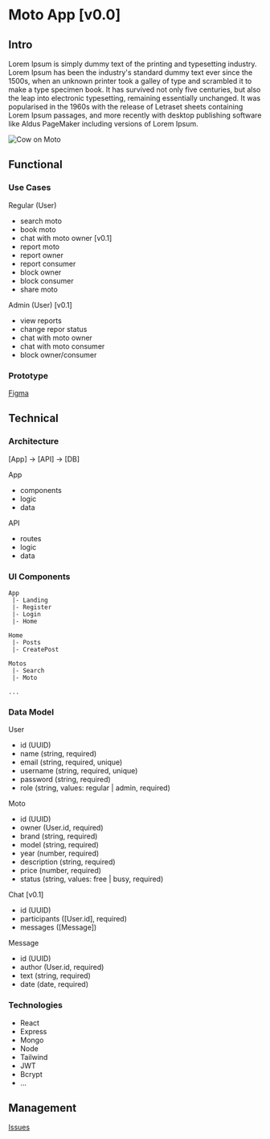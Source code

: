 # Moto App [v0.0]

## Intro

Lorem Ipsum is simply dummy text of the printing and typesetting industry. Lorem Ipsum has been the industry's standard dummy text ever since the 1500s, when an unknown printer took a galley of type and scrambled it to make a type specimen book. It has survived not only five centuries, but also the leap into electronic typesetting, remaining essentially unchanged. It was popularised in the 1960s with the release of Letraset sheets containing Lorem Ipsum passages, and more recently with desktop publishing software like Aldus PageMaker including versions of Lorem Ipsum.

![Cow on Moto](https://media.giphy.com/media/v1.Y2lkPTc5MGI3NjExeWw4eW9wb2p2OTEweXl1cTVmcTBzM3Vrc3hpMGlzMDduZ2xsOWE0byZlcD12MV9naWZzX3RyZW5kaW5nJmN0PWc/QIma0G0GMja3LrGVYL/giphy.gif)

## Functional

### Use Cases

Regular (User)
- search moto
- book moto
- chat with moto owner [v0.1]
- report moto
- report owner
- report consumer
- block owner
- block consumer
- share moto

Admin (User) [v0.1]
- view reports
- change repor status
- chat with moto owner
- chat with moto consumer
- block owner/consumer

### Prototype

[Figma](https://www.figma.com/design/gsNLHMODBJEGThNYekjEtY/App?t=AHRLm7bYiSsN8m0E-0)

## Technical

### Architecture

[App] -> [API] -> [DB]

App
- components
- logic
- data

API
- routes
- logic
- data

### UI Components

```
App
 |- Landing
 |- Register
 |- Login
 |- Home

Home
 |- Posts
 |- CreatePost

Motos
 |- Search
 |- Moto

...
```

### Data Model

User
- id (UUID)
- name (string, required)
- email (string, required, unique)
- username (string, required, unique)
- password (string, required)
- role (string, values: regular | admin, required)

Moto
- id (UUID)
- owner (User.id, required)
- brand (string, required)
- model (string, required)
- year (number, required)
- description (string, required)
- price (number, required)
- status (string, values: free | busy, required)

Chat [v0.1]
- id (UUID)
- participants ([User.id], required)
- messages ([Message])

Message
- id (UUID)
- author (User.id, required)
- text (string, required)
- date (date, required)

### Technologies

- React
- Express
- Mongo
- Node
- Tailwind
- JWT
- Bcrypt
- ...

## Management

[Issues](https://github.com/b00tc4mp/eurofirms-bootcamp-202502/issues/81)